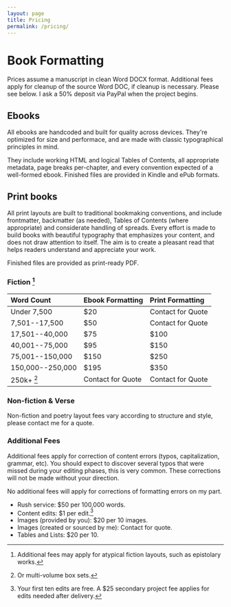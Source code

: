 ```yaml
---
layout: page
title: Pricing
permalink: /pricing/
---
```


# Book Formatting

Prices assume a manuscript in clean Word DOCX format. Additional fees apply for cleanup of the source Word DOC, if cleanup is necessary. Please see below. I ask a 50% deposit via PayPal when the project begins.

## Ebooks

All ebooks are handcoded and built for quality across devices. They're optimized for size and performace, and are made with classic typographical principles in mind.

They include working HTML and logical Tables of Contents, all appropriate metadata, page breaks per-chapter, and every convention expected of a well-formed ebook. Finished files are provided in Kindle and ePub formats.

## Print books

All print layouts are built to traditional bookmaking conventions, and include frontmatter, backmatter (as needed), Tables of Contents (where appropriate) and considerate handling of spreads. Every effort is made to build books with beautiful typography that emphasizes your content, and does not draw attention to itself. The aim is to create a pleasant read that helps readers understand and appreciate your work.

Finished files are provided as print-ready PDF.

### Fiction [^1]

| Word Count | Ebook Formatting | Print Formatting |
|:- |:-|:-|
| Under 7,500 | $20 | Contact for Quote |
| 7,501--17,500 | $50 | Contact for Quote |
| 17,501--40,000 | $75 | $100 |
| 40,001--75,000 | $95 | $150 |
| 75,001--150,000 | $150 | $250 |
| 150,000--250,000 | $195 | $350 |
| 250k+ [^2] | Contact for Quote | Contact for Quote |

### Non-fiction & Verse

Non-fiction and poetry layout fees vary according to structure and style, please contact me for a quote.

### Additional Fees

Additional fees apply for correction of content errors (typos, capitalization, grammar, etc). You should expect to discover several typos that were missed during your editing phases, this is very common. These corrections will not be made without your direction.

No additional fees will apply for corrections of formatting errors on my part.

- Rush service: $50 per 100,000 words.
- Content edits: $1 per edit.[^3] 
- Images (provided by you): $20 per 10 images.
- Images (created or sourced by me): Contact for quote.
- Tables and Lists: $20 per 10.

[^1]: Additional fees may apply for atypical fiction layouts, such as epistolary works.

[^2]: Or multi-volume box sets.

[^3]: Your first ten edits are free. A $25 secondary project fee applies for edits needed after delivery.